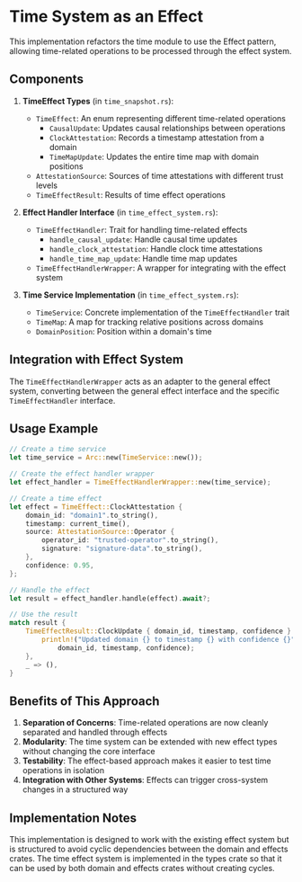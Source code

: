 # Time System as an Effect

This implementation refactors the time module to use the Effect pattern, allowing time-related operations to be processed through the effect system. 

## Components

1. **TimeEffect Types** (in `time_snapshot.rs`):
   - `TimeEffect`: An enum representing different time-related operations
     - `CausalUpdate`: Updates causal relationships between operations
     - `ClockAttestation`: Records a timestamp attestation from a domain
     - `TimeMapUpdate`: Updates the entire time map with domain positions
   - `AttestationSource`: Sources of time attestations with different trust levels
   - `TimeEffectResult`: Results of time effect operations

2. **Effect Handler Interface** (in `time_effect_system.rs`):
   - `TimeEffectHandler`: Trait for handling time-related effects
     - `handle_causal_update`: Handle causal time updates
     - `handle_clock_attestation`: Handle clock time attestations
     - `handle_time_map_update`: Handle time map updates
   - `TimeEffectHandlerWrapper`: A wrapper for integrating with the effect system

3. **Time Service Implementation** (in `time_effect_system.rs`):
   - `TimeService`: Concrete implementation of the `TimeEffectHandler` trait
   - `TimeMap`: A map for tracking relative positions across domains
   - `DomainPosition`: Position within a domain's time

## Integration with Effect System

The `TimeEffectHandlerWrapper` acts as an adapter to the general effect system, converting between the general effect interface and the specific `TimeEffectHandler` interface.

## Usage Example

```rust
// Create a time service
let time_service = Arc::new(TimeService::new());

// Create the effect handler wrapper
let effect_handler = TimeEffectHandlerWrapper::new(time_service);

// Create a time effect
let effect = TimeEffect::ClockAttestation {
    domain_id: "domain1".to_string(),
    timestamp: current_time(),
    source: AttestationSource::Operator {
        operator_id: "trusted-operator".to_string(),
        signature: "signature-data".to_string(),
    },
    confidence: 0.95,
};

// Handle the effect
let result = effect_handler.handle(effect).await?;

// Use the result
match result {
    TimeEffectResult::ClockUpdate { domain_id, timestamp, confidence } => {
        println!("Updated domain {} to timestamp {} with confidence {}", 
            domain_id, timestamp, confidence);
    },
    _ => (),
}
```

## Benefits of This Approach

1. **Separation of Concerns**: Time-related operations are now cleanly separated and handled through effects
2. **Modularity**: The time system can be extended with new effect types without changing the core interface
3. **Testability**: The effect-based approach makes it easier to test time operations in isolation
4. **Integration with Other Systems**: Effects can trigger cross-system changes in a structured way

## Implementation Notes

This implementation is designed to work with the existing effect system but is structured to avoid cyclic dependencies between the domain and effects crates. The time effect system is implemented in the types crate so that it can be used by both domain and effects crates without creating cycles. 